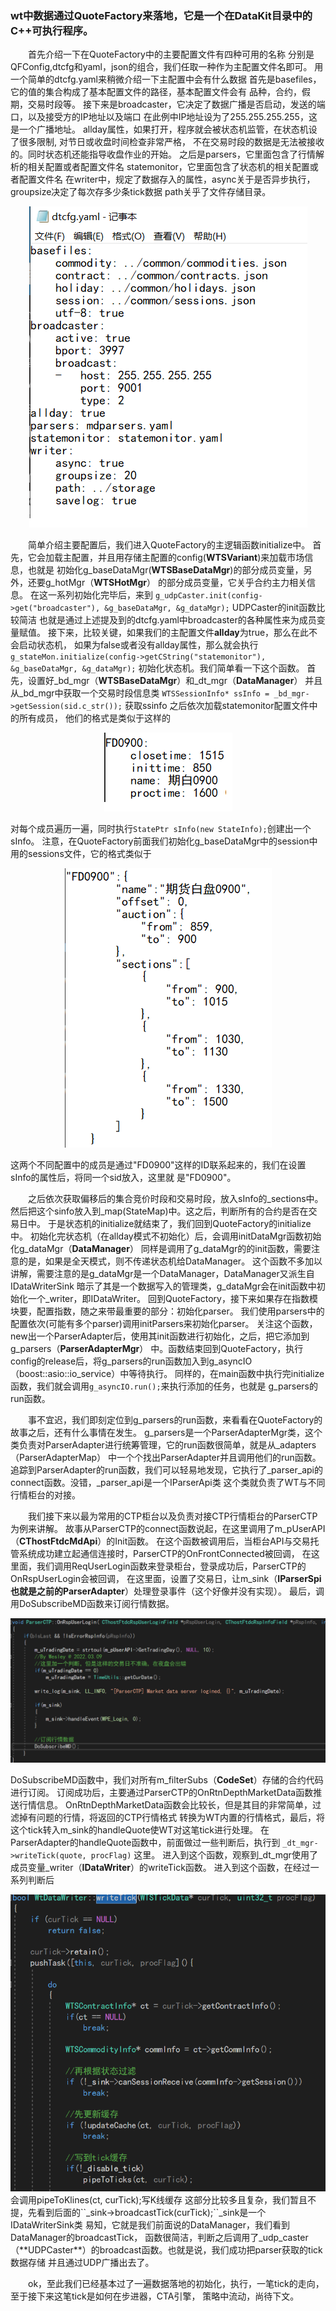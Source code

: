 ### wt中数据通过QuoteFactory来落地，它是一个在DataKit目录中的C++可执行程序。

&emsp;&emsp;首先介绍一下在QuoteFactory中的主要配置文件有四种可用的名称
分别是QFConfig,dtcfg和yaml，json的组合，我们任取一种作为主配置文件名即可。
用一个简单的dtcfg.yaml来稍微介绍一下主配置中会有什么数据
首先是basefiles，它的值的集合构成了基本配置文件的路径，基本配置文件会有
品种，合约，假期，交易时段等。
接下来是broadcaster，它决定了数据广播是否启动，发送的端口，以及接受方的IP地址以及端口
在此例中IP地址设为了255.255.255.255，这是一个广播地址。
allday属性，如果打开，程序就会被状态机监管，在状态机设了很多限制, 对节日或收盘时间检查非常严格，
不在交易时段的数据是无法被接收的。同时状态机还能指导收盘作业的开始。
之后是parsers，它里面包含了行情解析的相关配置或者配置文件名
statemonitor，它里面包含了状态机的相关配置或者配置文件名
在writer中，规定了数据存入的属性，async关于是否异步执行，groupsize决定了每次存多少条tick数据
path关乎了文件存储目录。   
<div align="center">
  <img src="../pic/dicfgyaml.png" alt="dtcfg.png">
</div>

   
&emsp;&emsp;简单介绍主要配置后，我们进入QuoteFactory的主逻辑函数initialize中。
首先，它会加载主配置，并且用存储主配置的config(**WTSVariant**)来加载市场信息，也就是
初始化g_baseDataMgr(**WTSBaseDataMgr**)的部分成员变量，另外，还要g_hotMgr（**WTSHotMgr**）
的部分成员变量，它关乎合约主力相关信息。
在这一系列初始化完毕后，来到
``g_udpCaster.init(config->get("broadcaster"), &g_baseDataMgr, &g_dataMgr);``
UDPCaster的init函数比较简洁
也就是通过上述提及到的dtcfg.yaml中broadcaster的各种属性来为成员变量赋值。
接下来，比较关键，如果我们的主配置文件**allday**为true，那么在此不会启动状态机，
如果为false或者没有allday属性，那么就会执行
``g_stateMon.initialize(config->getCString("statemonitor"), &g_baseDataMgr, &g_dataMgr);``
初始化状态机。我们简单看一下这个函数。
首先，设置好_bd_mgr（**WTSBaseDataMgr**）和_dt_mgr（**DataManager**）
并且从_bd_mgr中获取一个交易时段信息类
``WTSSessionInfo* ssInfo = _bd_mgr->getSession(sid.c_str());``
获取ssinfo
之后依次加载statemonitor配置文件中的所有成员，
他们的格式是类似于这样的   

<div align="center">
  <img src="../pic/statemonitor.png" alt="dtcfg.png">
</div>

对每个成员遍历一遍，同时执行``StatePtr sInfo(new StateInfo);``创建出一个sInfo。
注意，在QuoteFactory前面我们初始化g_baseDataMgr中的session中用的sessions文件，它的格式类似于   

<div align="center">
  <img src="../pic/session.png" alt="session.png">
</div>

这两个不同配置中的成员是通过"FD0900"这样的ID联系起来的，我们在设置sInfo的属性后，将同一个sid放入，这里就
是"FD0900"。   

&emsp;&emsp;之后依次获取偏移后的集合竞价时段和交易时段，放入sInfo的_sections中。
然后把这个sinfo放入到_map(StateMap)中。这之后，判断所有的合约是否在交易日中。
于是状态机的initialize就结束了，我们回到QuoteFactory的initialize中。
初始化完状态机（在allday模式不初始化）后，会调用initDataMgr函数初始化g_dataMgr（**DataManager**）
同样是调用了g_dataMgr的的init函数，需要注意的是，如果是全天模式，则不传递状态机给DataManager。
这个函数不多加以讲解，需要注意的是g_dataMgr是一个DataManager，DataManager又派生自IDataWriterSink
暗示了其是一个数据写入的管理类，g_dataMgr会在init函数中初始化一个_writer，即IDataWriter。
回到QuoteFactory，接下来如果存在指数模块要，配置指数，随之来带最重要的部分：初始化parser。
我们使用parsers中的配置依次(可能有多个parser)调用initParsers来初始化parser。
关注这个函数，new出一个ParserAdapter后，使用其init函数进行初始化，之后，把它添加到g_parsers（**ParserAdapterMgr**）
中。函数结束回到QuoteFactory，执行config的release后，将g_parsers的run函数加入到g_asyncIO（boost::asio::io_service）中等待执行。
同样的，在main函数中执行完initialize函数，我们就会调用``g_asyncIO.run();``来执行添加的任务，也就是
g_parsers的run函数。   
   
&emsp;&emsp;事不宜迟，我们即刻定位到g_parsers的run函数，来看看在QuoteFactory的故事之后，还有什么事情在发生。
g_parsers是一个ParserAdapterMgr类，这个类负责对ParserAdapter进行统筹管理，它的run函数很简单，就是从_adapters（ParserAdapterMap）
中一个个找出ParserAdapter并且调用他们的run函数。
追踪到ParserAdapter的run函数，我们可以轻易地发现，它执行了_parser_api的connect函数。没错，_parser_api是一个IParserApi类
这个类就负责了WT与不同行情柜台的对接。   
   
&emsp;&emsp;我们接下来以最为常用的CTP柜台以及负责对接CTP行情柜台的ParserCTP为例来讲解。
故事从ParserCTP的connect函数说起，在这里调用了m_pUserAPI（**CThostFtdcMdApi**）的Init函数。
在这个函数被调用后，当柜台API与交易托管系统成功建立起通信连接时，ParserCTP的OnFrontConnected被回调，
在这里面，我们调用ReqUserLogin函数来登录柜台，登录成功后，ParserCTP的OnRspUserLogin会被回调，
在这里面，设置了交易日，让m_sink（**IParserSpi 也就是之前的ParserAdapter**）处理登录事件（这个好像并没有实现）。
最后，调用DoSubscribeMD函数来订阅行情数据。   
<div align="center">
  <img src="../pic/ParserCTPOnUserLogin.png" alt="ParserCTPOnUserLogin.png">
</div>   

DoSubscribeMD函数中，我们对所有m_filterSubs（**CodeSet**）存储的合约代码进行订阅。
订阅成功后，主要通过ParserCTP的OnRtnDepthMarketData函数推送行情信息。
OnRtnDepthMarketData函数会比较长，但是其目的非常简单，过滤掉有问题的行情，将返回的CTP行情格式
转换为WT内置的行情格式，最后，将这个tick转入m_sink的handleQuote使WT对这笔tick进行处理。
在ParserAdapter的handleQuote函数中，前面做过一些判断后，执行到
``_dt_mgr->writeTick(quote, procFlag)``
这里。
进入到这个函数，观察到_dt_mgr使用了成员变量_writer（**IDataWriter**）的writeTick函数。
进入到这个函数，在经过一系列判断后
<div align="center">
  <img src="../pic/writeTick.png" alt="writeTick.png">
</div>    
会调用pipeToKlines(ct, curTick);写K线缓存
这部分比较多且复杂，我们暂且不提，先看到后面的``_sink->broadcastTick(curTick);``_sink是一个IDataWriterSink类
易知，它就是我们前面说的DataManager，我们看到DataManager的broadcastTick，
函数很简洁，判断之后调用了_udp_caster（**UDPCaster**）的broadcast函数。也就是说，我们成功把parser获取的tick数据存储
并且通过UDP广播出去了。   

&emsp;&emsp;ok，至此我们已经基本过了一遍数据落地的初始化，执行，一笔tick的走向，至于接下来这笔tick是如何在步进器，CTA引擎，
策略中流动，尚待下文。
